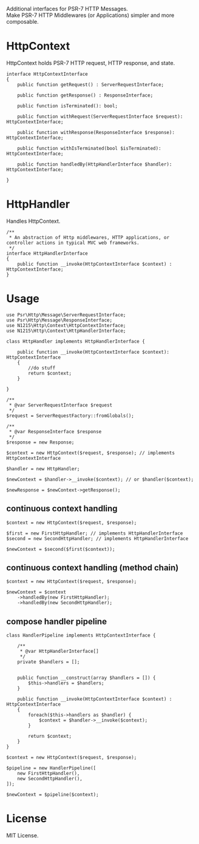 Additional interfaces for PSR-7 HTTP Messages.  
Make PSR-7 HTTP Middlewares (or Applications) simpler and more composable.

# HttpContext
HttpContext holds PSR-7 HTTP request, HTTP response, and state.

    interface HttpContextInterface
    {
        public function getRequest() : ServerRequestInterface;

        public function getResponse() : ResponseInterface;

        public function isTerminated(): bool;

        public function withRequest(ServerRequestInterface $request): HttpContextInterface;

        public function withResponse(ResponseInterface $response): HttpContextInterface;

        public function withIsTerminated(bool $isTerminated): HttpContextInterface;

        public function handledBy(HttpHandlerInterface $handler): HttpContextInterface;

    }


# HttpHandler
Handles HttpContext.

    /**
     * An abstraction of Http middlewares, HTTP applications, or controller actions in typical MVC web frameworks.
     */
    interface HttpHandlerInterface
    {
        public function __invoke(HttpContextInterface $context) : HttpContextInterface;
    }


# Usage

    use Psr\Http\Message\ServerRequestInterface;
    use Psr\Http\Message\ResponseInterface;
    use N1215\Http\Context\HttpContextInterface;
    use N1215\Http\Context\HttpHandlerInterface;

    class HttpHandler implements HttpHandlerInterface {

        public function __invoke(HttpContextInterface $context): HttpContextInterface
        {
            //do stuff
            return $context;
        }

    }

    /**
     * @var ServerRequestInterface $request
     */
    $request = ServerRequestFactory::fromGlobals();

    /**
     * @var ResponseInterface $response
     */
    $response = new Response;

    $context = new HttpContext($request, $response); // implements HttpContextInterface

    $handler = new HttpHandler;

    $newContext = $handler->__invoke($context); // or $handler($context);

    $newResponse = $newContext->getResponse();


## continuous context handling

    $context = new HttpContext($request, $response);

    $first = new FirstHttpHandler; // implements HttpHandlerInterface
    $second = new SecondHttpHandler; // implements HttpHandlerInterface

    $newContext = $second($first($context));


## continuous context handling (method chain)

    $context = new HttpContext($request, $response);

    $newContext = $context
        ->handledBy(new FirstHttpHandler);
        ->handledBy(new SecondHttpHandler);


## compose handler pipeline

    class HandlerPipeline implements HttpContextInterface {

        /**
         * @var HttpHandlerInterface[]
         */
        private $handlers = [];


        public function __construct(array $handlers = []) {
            $this->handlers = $handlers;
        }

        public function __invoke(HttpContextInterface $context) : HttpContextInterface
        {
            foreach($this->handlers as $handler) {
                $context = $handler->__invoke($context);
            }

            return $context;
        }
    }

    $context = new HttpContext($request, $response);

    $pipeline = new HandlerPipeline([
        new FirstHttpHandler(),
        new SecondHttpHandler(),
    ]);

    $newContext = $pipeline($context);

# License
MIT License.
